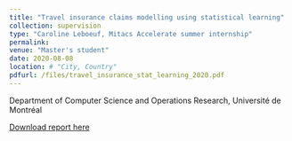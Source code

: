 ```yaml
---
title: "Travel insurance claims modelling using statistical learning"
collection: supervision
type: "Caroline Leboeuf, Mitacs Accelerate summer internship"
permalink: 
venue: "Master's student"
date: 2020-08-08
location: # "City, Country"
pdfurl: /files/travel_insurance_stat_learning_2020.pdf
---
```


Department of Computer Science and Operations Research, Université de Montréal

[Download report here](/website/files/travel_insurance_stat_learning_2020.pdf)
